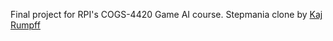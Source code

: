 Final project for RPI's COGS-4420 Game AI course. Stepmania clone by [Kaj Rumpff](https://github.com/rumpff/unitymania)
